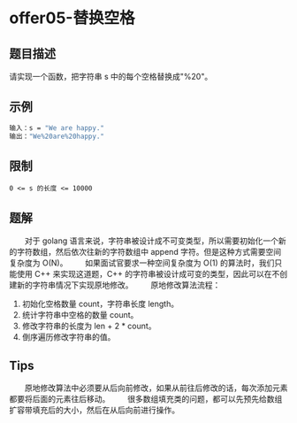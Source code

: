 # offer05-替换空格

## 题目描述

请实现一个函数，把字符串 s 中的每个空格替换成"%20"。

## 示例

``` bash
输入：s = "We are happy."
输出："We%20are%20happy."
```

## 限制

`0 <= s 的长度 <= 10000`

## 题解

　　对于 golang 语言来说，字符串被设计成不可变类型，所以需要初始化一个新的字符数组，然后依次往新的字符数组中 append 字符。但是这种方式需要空间复杂度为 O(N)。
　　如果面试官要求一种空间复杂度为 O(1) 的算法时，我们只能使用 C++ 来实现这道题，C++ 的字符串被设计成可变的类型，因此可以在不创建新的字符串情况下实现原地修改。
　　原地修改算法流程：

1. 初始化空格数量 count，字符串长度 length。
2. 统计字符串中空格的数量 count。
3. 修改字符串的长度为 len + 2 * count。
4. 倒序遍历修改字符串的值。

## Tips

　　原地修改算法中必须要从后向前修改，如果从前往后修改的话，每次添加元素都要将后面的元素往后移动。
　　很多数组填充类的问题，都可以先预先给数组扩容带填充后的大小，然后在从后向前进行操作。
